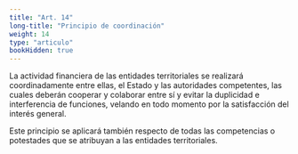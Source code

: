 ```yaml
---
title: "Art. 14"
long-title: "Principio de coordinación"
weight: 14
type: "articulo"
bookHidden: true
--- 
```

La actividad financiera de las entidades territoriales se realizará coordinadamente entre ellas, el Estado y las autoridades competentes, las cuales deberán cooperar y colaborar entre sí y evitar la duplicidad e interferencia de funciones, velando en todo momento por la satisfacción del interés general.
 
Este principio se aplicará también respecto de todas las competencias o potestades que se atribuyan a las entidades territoriales.
